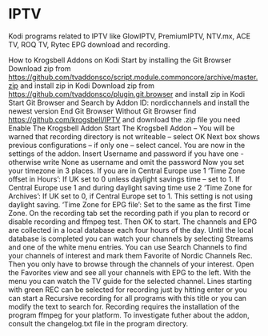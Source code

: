 # IPTV
Kodi programs related to IPTV like GlowIPTV, PremiumIPTV, NTV.mx, ACE TV, ROQ TV, Rytec EPG download and recording.


How to Krogsbell Addons on Kodi
Start by installing the Git Browser
Download zip from https://github.com/tvaddonsco/script.module.commoncore/archive/master.zip and install zip in Kodi
Download zip from https://github.com/tvaddonsco/plugin.git.browser and install zip in Kodi
Start Git Browser and Search by Addon ID: nordicchannels and install the newest version
End Git Browser
Without Git Browser find https://github.com/krogsbell/IPTV and download the .zip file you need
Enable The Krogsbell Addon
Start The Krogsbell Addon – You will be warned that recording directory is not writeable – select OK
Next box shows previous configurations – if only one – select cancel.
You are now in the settings of the addon.
Insert Username and password if you have one - otherwise write None as username and omit the password
Now you set your timezone in 3 places. If you are in Central Europe use 1
‘Time Zone offset in Hours’: If UK set to 0 unless daylight savings time – set to 1. If Central Europe use 1 and during daylight saving time use 2
‘Time Zone for Archives’: If UK set to 0, if Central Europe set to 1. This setting is not using daylight saving.
‘Time Zone for EPG file’: Set to the same as the first Time Zone.
On the recording tab set the recording path if you plan to record or disable recording and ffmpeg test.
Then OK to start.
The channels and EPG are collected in a local database each four hours of the day.
Until the local database is completed you can watch your channels by selecting Streams and one of the white menu entries.
You can use Search Channels to find your channels of interest and mark them Favorite of Nordic Channels Rec. Then you only have to browse through the channels of your interest.
Open the Favorites view and see all your channels with EPG to the left. With the menu you can watch the TV guide for the selected channel. Lines starting with green REC can be selected for recording just by hitting enter or you can start a Recursive recording for all programs with this title or you can modify the text to search for. Recording requires the installation of the program ffmpeg for your platform.
To investigate futher about the addon, consult the changelog.txt file in the program directory. 
